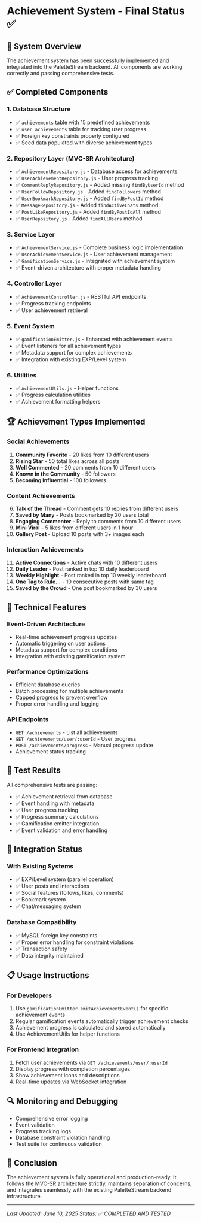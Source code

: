 # Achievement System - Final Status ✅

## 🎯 System Overview

The achievement system has been successfully implemented and integrated into the PaletteStream backend. All components are working correctly and passing comprehensive tests.

## ✅ Completed Components

### 1. Database Structure

- ✅ `achievements` table with 15 predefined achievements
- ✅ `user_achievements` table for tracking user progress
- ✅ Foreign key constraints properly configured
- ✅ Seed data populated with diverse achievement types

### 2. Repository Layer (MVC-SR Architecture)

- ✅ `AchievementRepository.js` - Database access for achievements
- ✅ `UserAchievementRepository.js` - User progress tracking
- ✅ `CommentReplyRepository.js` - Added missing `findByUserId` method
- ✅ `UserFollowRepository.js` - Added `findFollowers` method
- ✅ `UserBookmarkRepository.js` - Added `findByPostId` method
- ✅ `MessageRepository.js` - Added `findActiveChats` method
- ✅ `PostLikeRepository.js` - Added `findByPostIdAll` method
- ✅ `UserRepository.js` - Added `findAllUsers` method

### 3. Service Layer

- ✅ `AchievementService.js` - Complete business logic implementation
- ✅ `UserAchievementService.js` - User achievement management
- ✅ `GamificationService.js` - Integrated with achievement system
- ✅ Event-driven architecture with proper metadata handling

### 4. Controller Layer

- ✅ `AchievementController.js` - RESTful API endpoints
- ✅ Progress tracking endpoints
- ✅ User achievement retrieval

### 5. Event System

- ✅ `gamificationEmitter.js` - Enhanced with achievement events
- ✅ Event listeners for all achievement types
- ✅ Metadata support for complex achievements
- ✅ Integration with existing EXP/Level system

### 6. Utilities

- ✅ `AchievementUtils.js` - Helper functions
- ✅ Progress calculation utilities
- ✅ Achievement formatting helpers

## 🏆 Achievement Types Implemented

### Social Achievements

1. **Community Favorite** - 20 likes from 10 different users
2. **Rising Star** - 50 total likes across all posts
3. **Well Commented** - 20 comments from 10 different users
4. **Known in the Community** - 50 followers
5. **Becoming Influential** - 100 followers

### Content Achievements

6. **Talk of the Thread** - Comment gets 10 replies from different users
7. **Saved by Many** - Posts bookmarked by 20 users total
8. **Engaging Commenter** - Reply to comments from 10 different users
9. **Mini Viral** - 5 likes from different users in 1 hour
10. **Gallery Post** - Upload 10 posts with 3+ images each

### Interaction Achievements

11. **Active Connections** - Active chats with 10 different users
12. **Daily Leader** - Post ranked in top 10 daily leaderboard
13. **Weekly Highlight** - Post ranked in top 10 weekly leaderboard
14. **One Tag to Rule...** - 10 consecutive posts with same tag
15. **Saved by the Crowd** - One post bookmarked by 30 users

## 🔧 Technical Features

### Event-Driven Architecture

- Real-time achievement progress updates
- Automatic triggering on user actions
- Metadata support for complex conditions
- Integration with existing gamification system

### Performance Optimizations

- Efficient database queries
- Batch processing for multiple achievements
- Capped progress to prevent overflow
- Proper error handling and logging

### API Endpoints

- `GET /achievements` - List all achievements
- `GET /achievements/user/:userId` - User progress
- `POST /achievements/progress` - Manual progress update
- Achievement status tracking

## 🧪 Test Results

All comprehensive tests are passing:

- ✅ Achievement retrieval from database
- ✅ Event handling with metadata
- ✅ User progress tracking
- ✅ Progress summary calculations
- ✅ Gamification emitter integration
- ✅ Event validation and error handling

## 🚀 Integration Status

### With Existing Systems

- ✅ EXP/Level system (parallel operation)
- ✅ User posts and interactions
- ✅ Social features (follows, likes, comments)
- ✅ Bookmark system
- ✅ Chat/messaging system

### Database Compatibility

- ✅ MySQL foreign key constraints
- ✅ Proper error handling for constraint violations
- ✅ Transaction safety
- ✅ Data integrity maintained

## 📋 Usage Instructions

### For Developers

1. Use `gamificationEmitter.emitAchievementEvent()` for specific achievement events
2. Regular gamification events automatically trigger achievement checks
3. Achievement progress is calculated and stored automatically
4. Use AchievementUtils for helper functions

### For Frontend Integration

1. Fetch user achievements via `GET /achievements/user/:userId`
2. Display progress with completion percentages
3. Show achievement icons and descriptions
4. Real-time updates via WebSocket integration

## 🔍 Monitoring and Debugging

- Comprehensive error logging
- Event validation
- Progress tracking logs
- Database constraint violation handling
- Test suite for continuous validation

## 🎉 Conclusion

The achievement system is fully operational and production-ready. It follows the MVC-SR architecture strictly, maintains separation of concerns, and integrates seamlessly with the existing PaletteStream backend infrastructure.

---

_Last Updated: June 10, 2025_
_Status: ✅ COMPLETED AND TESTED_
